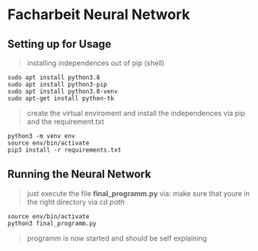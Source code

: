 # Facharbeit Neural Network
## Setting up for Usage
> installing independences out of pip (shell)
```
sudo apt install python3.8
sudo apt install python3-pip
sudo apt install python3.8-venv
sudo apt-get install python-tk
```
>create the virtual enviroment and install the independences via pip and the requirement.txt
```
python3 -m venv env
source env/bin/activate
pip3 install -r requirements.txt
```
## Running the Neural Network
>just execute the file **final_programm.py** via:
>make sure that youre in the right directory via cd *path*
```
source env/bin/activate
python3 final_programm.py
```
>programm is now started and should be self explaining
